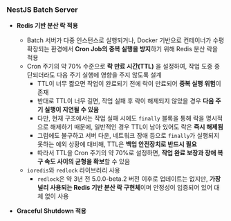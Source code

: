 ### NestJS Batch Server

- **Redis 기반 분산 락 적용**
  - Batch 서버가 다중 인스턴스로 실행되거나, Docker 기반으로 컨테이너가 수평 확장되는 환경에서 **Cron Job의 중복 실행을 방지**하기 위해 Redis 분산 락을 적용
  - Cron 주기의 약 70% 수준으로 **락 만료 시간(TTL)** 을 설정하여, 작업 도중 중단되더라도 다음 주기 실행에 영향을 주지 않도록 설계
    - TTL이 너무 짧으면 작업이 완료되기 전에 락이 만료되어 **중복 실행 위험**이 존재
    - 반대로 TTL이 너무 길면, 작업 실패 후 락이 해제되지 않았을 경우 **다음 주기 실행이 지연될 수 있음**
    - 다만, 현재 구조에서는 작업 실패 시에도 `finally` 블록을 통해 락을 명시적으로 해제하기 때문에, 일반적인 경우 TTL이 남아 있어도 락은 **즉시 해제됨**
    - 그럼에도 불구하고 서버 다운, 네트워크 장애 등으로 `finally`가 실행되지 못하는 예외 상황에 대비해, TTL은 **백업 안전장치로 반드시 필요**
    - 따라서 TTL을 Cron 주기의 약 70%로 설정하면, **작업 완료 보장과 장애 복구 속도 사이의 균형을 확보**할 수 있음
  - `ioredis`와 `redlock` 라이브러리 사용
    - `redlock`은 약 3년 전 5.0.0-beta.2 버전 이후로 업데이트는 없지만, **가장 널리 사용되는 Redis 기반 분산 락 구현체**이며 안정성이 입증되어 있어 대체 없이 사용


- **Graceful Shutdown 적용**